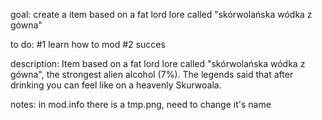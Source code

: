 goal: 
	create a item based on a fat lord lore called "skórwolańska wódka z gówna"

to do:
	#1 learn how to mod
	#2 succes

description:
	Item based on a fat lord lore called "skórwolańska wódka z gówna", the strongest alien alcohol (7%).
	The legends said that after drinking you can feel like on a heavenly Skurwoala.

notes:
in mod.info there is a tmp.png, need to change it's name
